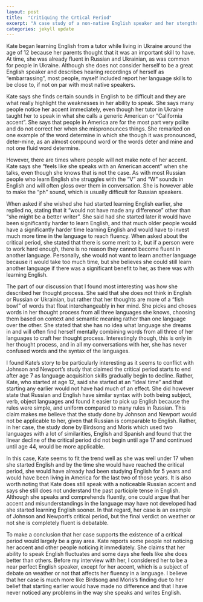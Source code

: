 ```yaml
---
layout: post
title:  "Critiquing the Crtical Period"
excerpt: "A case study of a non-native English speaker and her stengths and shortcomings in the English Language  "
categories: jekyll update
---
```

Kate began learning English from a tutor while living in Ukraine around the age of 12 because her parents thought that it was an
important skill to have. At time, she was already fluent in Russian and Ukrainian, as was common for people in Ukraine. Although she
does not consider herself to be a great English speaker and describes hearing recordings of herself as “embarrassing”, most people,
myself included report her language skills to be close to, if not on par with most native speakers. 

Kate says she finds certain sounds in English to be difficult and they are what really highlight the weaknesses in her ability to speak.
She says many people notice her accent immediately, even though her tutor in Ukraine taught her to speak in what she calls a generic 
American or “California accent”. She says that people in America are for the most part very polite and do not correct her when she 
mispronounces things. She remarked on one example of the word determine in which she though it was pronounced, deter-mine, as an 
almost compound word or the words deter and mine and not one fluid word determine. 

However, there are times where people will not make note of her accent. Kate says she “feels like she speaks with an American accent”
when she talks, even though she knows that is not the case. As with most Russian people who learn English she struggles with the “V”
and “W” sounds in English and will often gloss over them in conversation. She is however able to make the “ph” sound, which is usually 
difficult for Russian speakers. 

When asked if she wished she had started learning English earlier, she replied no, stating that it “would not have made any difference” 
other than “she might be a better writer”. She said had she started later it would have been significantly harder to learn English, and
that much older people would have a significantly harder time learning English and would have to invest much more time in the language
to reach fluency. When asked about the critical period, she stated that there is some merit to it, but if a person were to work hard
enough, there is no reason they cannot become fluent in another language. Personally, she would not want to learn another language because
it would take too much time, but she believes she could still learn another language if there was a significant benefit to her, as there
was with learning English. 

The part of our discussion that I found most interesting was how she described her thought process. She said that she does not think in
English or Russian or Ukrainian, but rather that her thoughts are more of a “fish bowl” of words that float interchangeably in her mind.
She picks and choses words in her thought process from all three languages she knows, choosing them based on context and semantic meaning 
rather than one language over the other. She stated that she has no idea what language she dreams in and will often find herself mentally
combining words from all three of her languages to craft her thought process. Interestingly though, this is only in her thought process,
and in all my conversations with her, she has never confused words and the syntax of the languages. 

I found Kate’s story to be particularly interesting as it seems to conflict with Johnson and Newport’s study that claimed the critical
period starts to end after age 7 as language acquisition skills gradually begin to decline. Rather, Kate, who started at age 12, said 
she started at an “ideal time” and that starting any earlier would not have had much of an effect. She did however state that Russian 
and English have similar syntax with both being subject, verb, object languages and found it easier to pick up English because the 
rules were simple, and uniform compared to many rules in Russian. This claim makes me believe that the study done by Johnson and 
Newport would not be applicable to her, given that Russian is comparable to English. Rather, in her case, the study done by Birdsong 
and Moris which used two languages with a lot of similarities, English and Spanish and found that the linear decline of the critical
period did not begin until age 17 and continued until age 44, would be more applicable.  

In this case, Kate seems to fit the trend well as she was well under 17 when she started English and by the time she would have reached
the critical period, she would have already had been studying English for 5 years and would have been living in America for the last 
two of those years. It is also worth noting that Kate does still speak with a noticeable Russian accent and says she still does not 
understand the past participle tense in English. Although she speaks and comprehends fluently, one could argue that her accent and 
misunderstandings in the language may have not developed had she started learning English sooner. In that regard, her case is an 
example of Johnson and Newport’s critical period, but the final verdict on weather or not she is completely fluent is debatable. 

To make a conclusion that her case supports the existence of a critical period would largely be a gray area. Kate reports some people 
not noticing her accent and other people noticing it immediately. She claims that her ability to speak English fluctuates and some
days she feels like she does better than others. Before my interview with her, I considered her to be a near perfect English speaker,
except for her accent, which is a subject of debate on weather or not that affects her fluency in a language. I believe that her case
is much more like Birdsong and Moris’s finding due to her belief that starting earlier would have made no difference and that I have 
never noticed any problems in the way she speaks and writes English. 


